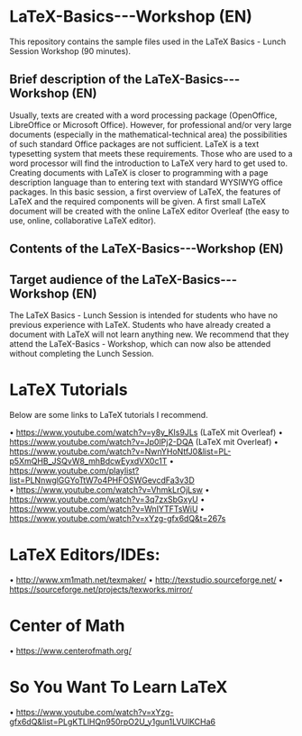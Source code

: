 # LaTeX-Basics---Workshop (EN)
This repository contains the sample files used in the LaTeX Basics - Lunch Session Workshop (90 minutes).

## Brief description of the LaTeX-Basics---Workshop (EN) 
Usually, texts are created with a word processing package (OpenOffice, LibreOffice or Microsoft Office). However, for professional and/or very large documents (especially in the mathematical-technical area) the possibilities of such standard Office packages are not sufficient. LaTeX is a text typesetting system that meets these requirements. Those who are used to a word processor will find the introduction to LaTeX very hard to get used to. Creating documents with LaTeX is closer to programming with a page description language than to entering text with standard WYSIWYG office packages. In this basic session, a first overview of LaTeX, the features of LaTeX and the required components will be given. A first small LaTeX document will be created with the online LaTeX editor Overleaf (the easy to use, online, collaborative LaTeX editor).

## Contents of the LaTeX-Basics---Workshop (EN)

## Target audience of the LaTeX-Basics---Workshop (EN) 
The LaTeX Basics - Lunch Session is intended for students who have no previous experience with LaTeX. Students who have already created a document with LaTeX will not learn anything new. We recommend that they attend the LaTeX-Basics - Workshop, which can now also be attended without completing the Lunch Session.

# LaTeX Tutorials
Below are some links to LaTeX tutorials I recommend.

• https://www.youtube.com/watch?v=y8y_KIs9JLs (LaTeX mit Overleaf)
• https://www.youtube.com/watch?v=Jp0lPj2-DQA (LaTeX mit Overleaf)
• https://www.youtube.com/watch?v=NwnYHoNtfJ0&list=PL-p5XmQHB_JSQvW8_mhBdcwEyxdVX0c1T 
• https://www.youtube.com/playlist?list=PLNnwglGGYoTtW7o4PHFOSWGevcdFa3v3D   
• https://www.youtube.com/watch?v=VhmkLrOjLsw 
• https://www.youtube.com/watch?v=3q7zxSbGxyU
• https://www.youtube.com/watch?v=WnIYTFTsWiU
• https://www.youtube.com/watch?v=xYzg-gfx6dQ&t=267s 
# LaTeX Editors/IDEs:
• http://www.xm1math.net/texmaker/ 
• http://texstudio.sourceforge.net/
• https://sourceforge.net/projects/texworks.mirror/
# Center of Math
• https://www.centerofmath.org/

# So You Want To Learn LaTeX
• https://www.youtube.com/watch?v=xYzg-gfx6dQ&list=PLgKTLlHQn950rpO2U_y1gun1LVUlKCHa6 
